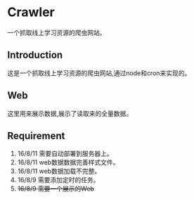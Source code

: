 # Crawler
一个抓取线上学习资源的爬虫网站。
## Introduction
这是一个抓取线上学习资源的爬虫网站,通过node和cron来实现的。

## Web
这里用来展示数据,展示了读取来的全量数据。

## Requirement

 1. 16/8/11 需要自动部署到服务器上。
 1. 16/8/11 web数据数据完善样式文件。
 1. 16/8/11 web数据加载不完整。
 1. 16/8/9 需要添加定时的任务。
 1. <del> 16/8/9 需要一个展示的Web </del>
